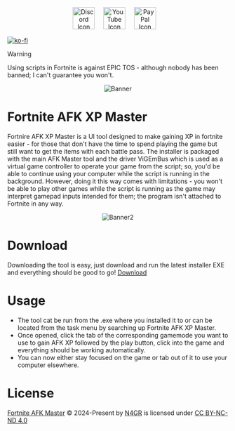 <div align="center">
  <a href="https://discord.gg/td2rJwcEkT"><img src="https://icons.iconarchive.com/icons/papirus-team/papirus-apps/512/discord-icon.png" height="50" alt="Discord Icon"></a>
  <img width="12"></img>
  <a href="https://www.youtube.com/@N4GR"><img src="https://icons.iconarchive.com/icons/bokehlicia/captiva/128/web-google-youtube-icon.png" height="50" alt="YouTube Icon"></a>
  <img width="12"></img>
  <a href="https://paypal.me/n4gr"><img src="https://upload.wikimedia.org/wikipedia/commons/b/b7/PayPal_Logo_Icon_2014.svg" height="50" alt="PayPal Icon"></a>
  <img width="12"></img>
</div>

[![ko-fi](https://ko-fi.com/img/githubbutton_sm.svg)](https://ko-fi.com/J3J010UMZL)

> [!WARNING]
> Using scripts in Fortnite is against EPIC TOS - although nobody has been banned; I can't guarantee you won't.

<div align = "center"><img src = "https://github.com/N4GR/Fortnite-AFK-XP-Master/blob/main/.github/assets/main_page.png?raw=true" alt = "Banner"></div>

# Fortnite AFK XP Master
Fortnire AFK XP Master is a UI tool designed to make gaining XP in fortnite easier - for those that don't have the time to spend playing the game but still want to get the items with each battle pass. The installer is packaged with the main AFK Master tool and the driver ViGEmBus which is used as a virtual game controller to operate your game from the script; so, you'd be able to continue using your computer while the script is running in the background. However, doing it this way comes with limitations - you won't be able to play other games while the script is running as the game may interpret gamepad inputs intended for them; the program isn't attached to Fortnite in any way.

<div align = "center"><img src = "https://i.imgur.com/ewjEB3L.png" alt = Banner2></div>

# Download
Downloading the tool is easy, just download and run the latest installer EXE and everything should be good to go! [Download](https://github.com/N4GR/Fortnite-AFK-XP-Master/releases/latest)

# Usage
- The tool cat be run from the .exe where you installed it to or can be located from the task menu by searching up Fortnite AFK XP Master.
- Once opened, click the tab of the corresponding gamemode you want to use to gain AFK XP followed by the play button, click into the game and everything should be working automatically.
- You can now either stay focused on the game or tab out of it to use your computer elsewhere.

# License
[Fortnite AFK Master](https://github.com/N4GR/Fortnite-AFK-XP-Master) © 2024-Present by [N4GR](https://github.com/N4GR) is licensed under [CC BY-NC-ND 4.0](https://creativecommons.org/licenses/by-nc-nd/4.0)
